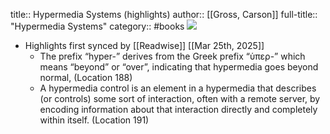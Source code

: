 title:: Hypermedia Systems (highlights)
author:: [[Gross, Carson]]
full-title:: "Hypermedia Systems"
category:: #books
![](https://readwise-assets.s3.amazonaws.com/static/images/default-book-icon-6.71d9a01814f7.png)

- Highlights first synced by [[Readwise]] [[Mar 25th, 2025]]
	- The prefix “hyper-” derives from the Greek prefix “ὑπερ-” which means “beyond” or “over”, indicating that hypermedia goes beyond normal, (Location 188)
	- A hypermedia control is an element in a hypermedia that describes (or controls) some sort of interaction, often with a remote server, by encoding information about that interaction directly and completely within itself. (Location 191)